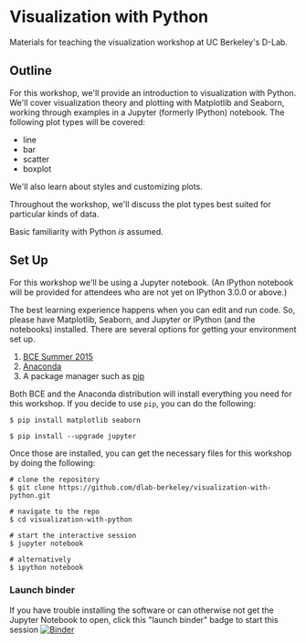 # Visualization with Python

Materials for teaching the visualization workshop at UC Berkeley's D-Lab.

## Outline

For this workshop, we'll provide an introduction to visualization with Python. We'll cover visualization theory and plotting with Matplotlib and Seaborn, working through examples in a Jupyter (formerly IPython) notebook. The following plot types will be covered:

* line
* bar
* scatter
* boxplot

We'll also learn about styles and customizing plots.

Throughout the workshop, we'll discuss the plot types best suited for particular kinds of data.

Basic familiarity with Python *is* assumed.

## Set Up

For this workshop we'll be using a Jupyter notebook. (An IPython notebook will be provided for attendees who are not yet on IPython 3.0.0 or above.)

The best learning experience happens when you can edit and run code. So, please have Matplotlib, Seaborn, and Jupyter or IPython (and the notebooks) installed. There are several options for getting your environment set up.

1. [BCE Summer 2015](http://bce.berkeley.edu/install.html)
2. [Anaconda](http://continuum.io/downloads)
3. A package manager such as [pip](https://pip.pypa.io/en/stable/installing.html)

Both BCE and the Anaconda distribution will install everything you need for this workshop. If you decide to use `pip`, you can do the following:

```
$ pip install matplotlib seaborn

$ pip install --upgrade jupyter
```

Once those are installed, you can get the necessary files for this workshop by doing the following:

```
# clone the repository
$ git clone https://github.com/dlab-berkeley/visualization-with-python.git

# navigate to the repo
$ cd visualization-with-python

# start the interactive session
$ jupyter notebook

# alternatively
$ ipython notebook
```

### Launch binder

If you have trouble installing the software or can otherwise not get the Jupyter Notebook to open, click this "launch binder" badge to start this session [![Binder](https://mybinder.org/badge_logo.svg)](https://mybinder.org/v2/gh/dlab-berkeley/visualization-with-python/master)
